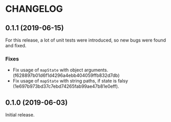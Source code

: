 # CHANGELOG

## 0.1.1 (2019-06-15)

For this release, a lot of unit tests were introduced, so new bugs were found and fixed.

### Fixes

* Fix usage of `mapState` with object arguments. (f628897b01d6f1d4296a4ebb404059ffb832d7db)
* Fix usage of `mapState` with string paths, if state is falsy (1e697b973bd37c7ebd74265fab99ae47b81e0eff).

## 0.1.0 (2019-06-03)

Initial release.

